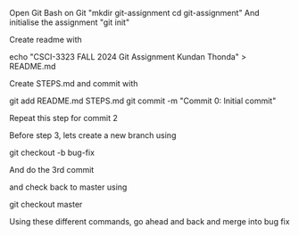 Open Git Bash on Git 
"mkdir git-assignment
cd git-assignment"
And initialise the assignment
"git init"

Create readme with

echo "CSCI-3323 FALL 2024
Git Assignment
Kundan Thonda" > README.md

Create STEPS.md and commit with

git add README.md STEPS.md
git commit -m "Commit 0: Initial commit"

Repeat this step for commit 2

Before step 3, lets create a new branch using

git checkout -b bug-fix

And do the 3rd commit 

and check back to master using 

git checkout master


Using these different commands, go ahead and back and merge into bug fix
